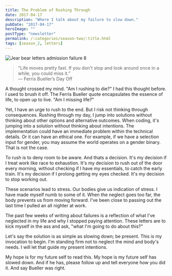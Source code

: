 ```yaml
---
title: The Problem of Rushing Through
date: 2017-04-17
description: "Where I talk about my failure to slow down."
pubDate: "2017-04-17"
heroImage: ""
postType: "newsletter"
permalink: /:categories/season-two/:title.html
tags: [season_2, letters]
---
```


![Jear bear letters admission failure 8](https://gallery.tinyletterapp.com/b7acb1dd09358f1ed19f16a562a005fc08d42511/images/94ff2d22-e9e3-40a7-958b-ece4b3921ae6.png)

> "Life moves pretty fast. If you don't stop and look around once in a while, you could miss it.”  
> — Ferris Bueller’s Day Off

A thought crossed my mind. "Am I rushing to die?" I had this thought before. I used to brush it off. The Ferris Bueller quote encapsulates the essence of life, to open up to live. "Am I missing life?"

Yet, I have an urge to rush to the end. But I risk not thinking through consequences. Rushing through my day, I jump into solutions without thinking about other options and alternative outcomes. When coding, it's jumping into a solution without thinking about intentions. The implementation could have an immediate problem within the technical details. Or it can have an ethical one. For example, if we have a selection input for gender, you may assume the world operates on a gender binary. That is not the case.

To rush is to deny room to be aware. And thats a decision. It's my decision if I treat work like race to exhaustion. It's my decision to rush out of the door every morning, without checking if I have my essentials, to catch the early train. It's my decision if I prolong getting my eyes checked. It's my decision to stop working out.

These scenarios lead to stress. Our bodies give us indication of stress. I have made myself numb to some of it. When the neglect goes too far, the body prevents us from moving forward. I've been close to passing out the last time I pulled an all nighter at work.

The past few weeks of writing about failures is a reflection of what I've neglected in my life and why I stopped paying attention. These letters are to kick myself in the ass and ask, "what I'm going to do about this?"

Let's say the solution is as simple as slowing down; be present. This is my invocation to begin. I'm standing firm not to neglect the mind and body's needs. I will let that guide my present intentions.

My hope is for my future self to read this. My hope is my future self has slowed down. And if he has, please follow up and tell everyone how you did it. And say Bueller was right.
